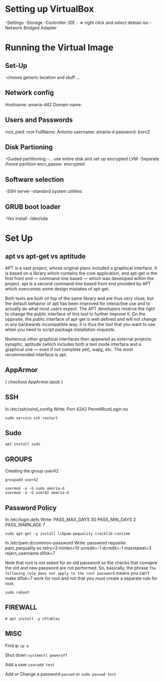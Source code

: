 # Setting up VirtualBox
-Settings
-Storage
	-Controller: IDE
	-<blue disk> => right click and select debian iso
-Network
	Bridged Adapter

# Running the Virtual Image
## Set-Up
-choose generic location and stuff ...

## Network config
Hostname: amaria-d42
Domain name: 

## Users and Passwords
root_pwd: root 
FullName: Antonio
username: amaria-d
password: born2

## Disk Partioning
-Guided partitioning
-... use entire disk and set up encrypted LVM
-Separate /home partition
encr_passw: encrypted

## Software selection
-SSH server
-standard system utilities

## GRUB boot loader
-Yes install
-/dev/sda


# Set Up
## apt vs apt-get vs aptitude
APT is a vast project, whose original plans included a graphical interface. It is based on a library which contains the core application, and apt-get is the first front end — command-line based — which was developed within the project. apt is a second command-line based front end provided by APT which overcomes some design mistakes of apt-get.

Both tools are built on top of the same library and are thus very close, but the default behavior of apt has been improved for interactive use and to actually do what most users expect. The APT developers reserve the right to change the public interface of this tool to further improve it. On the opposite, the public interface of apt-get is well defined and will not change in any backwards incompatible way. It is thus the tool that you want to use when you need to script package
installation requests.

Numerous other graphical interfaces then appeared as external projects: synaptic, aptitude (which includes both a text mode interface and a graphical one — even if not complete yet), wajig, etc. The most recommended interface is apt.

## AppArmor
{ checkout AppArmor.epub }

## SSH
In /etc/ssh/sshd_config Write:
	Port 4242
	PermitRootLogin no
```console
sudo service ssh restart
```

## Sudo
```console
apt install sudo
```

## GROUPS
Creating the group user42
```shell
groupadd user42
```
```console
usermod -a -G sudo amaria-d
usermod -a -G user42 amaria-d
```

## Password Policy
In /etc/login.defs Write:
	PASS_MAX_DAYS	30
	PASS_MIN_DAYS	2
	PASS_WARN_AGE	7
```shell
sudo apt-get -y install libpam-pwquality cracklib-runtime
```
In /etc/pam.d/common-password Write:
	password    requisite      pam_pwquality.so retry=3 minlen=10 ucredit=-1 dcredit=-1 maxrepeat=3 reject_username difok=7

Note that root is not asked for an old password so the checks that comapre the old and new password are not performed. So, basically, the phrase `The following rule does not apply to the root password` means you can't make difok=7 work for root and not that you must create a separate rule for root.
```shell
sudo reboot
```

## FIREWALL
```console
# apt install -y nftables
```

## MISC
Find ip
```ip a```

Shut down
```systemctl poweroff```

Add a user
```useradd test```

Add or Change a password
```passwd```
or
```sudo passwd test```
